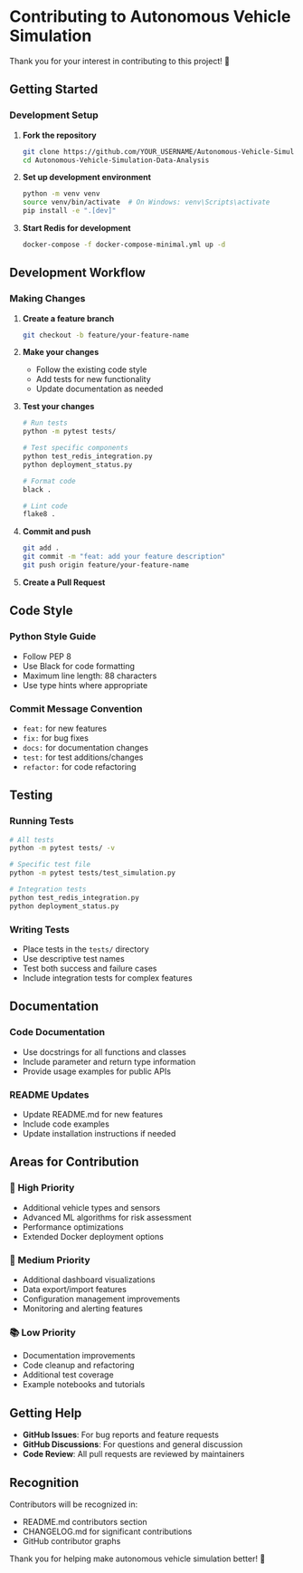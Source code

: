 # Contributing to Autonomous Vehicle Simulation

Thank you for your interest in contributing to this project! 🚗

## Getting Started

### Development Setup

1. **Fork the repository**

   ```bash
   git clone https://github.com/YOUR_USERNAME/Autonomous-Vehicle-Simulation-Data-Analysis.git
   cd Autonomous-Vehicle-Simulation-Data-Analysis
   ```

2. **Set up development environment**

   ```bash
   python -m venv venv
   source venv/bin/activate  # On Windows: venv\Scripts\activate
   pip install -e ".[dev]"
   ```

3. **Start Redis for development**

   ```bash
   docker-compose -f docker-compose-minimal.yml up -d
   ```

## Development Workflow

### Making Changes

1. **Create a feature branch**

   ```bash
   git checkout -b feature/your-feature-name
   ```

2. **Make your changes**
   - Follow the existing code style
   - Add tests for new functionality
   - Update documentation as needed

3. **Test your changes**

   ```bash
   # Run tests
   python -m pytest tests/
   
   # Test specific components
   python test_redis_integration.py
   python deployment_status.py
   
   # Format code
   black .
   
   # Lint code
   flake8 .
   ```

4. **Commit and push**

   ```bash
   git add .
   git commit -m "feat: add your feature description"
   git push origin feature/your-feature-name
   ```

5. **Create a Pull Request**

## Code Style

### Python Style Guide

- Follow PEP 8
- Use Black for code formatting
- Maximum line length: 88 characters
- Use type hints where appropriate

### Commit Message Convention

- `feat:` for new features
- `fix:` for bug fixes
- `docs:` for documentation changes
- `test:` for test additions/changes
- `refactor:` for code refactoring

## Testing

### Running Tests

```bash
# All tests
python -m pytest tests/ -v

# Specific test file
python -m pytest tests/test_simulation.py

# Integration tests
python test_redis_integration.py
python deployment_status.py
```

### Writing Tests

- Place tests in the `tests/` directory
- Use descriptive test names
- Test both success and failure cases
- Include integration tests for complex features

## Documentation

### Code Documentation

- Use docstrings for all functions and classes
- Include parameter and return type information
- Provide usage examples for public APIs

### README Updates

- Update README.md for new features
- Include code examples
- Update installation instructions if needed

## Areas for Contribution

### 🚀 High Priority

- Additional vehicle types and sensors
- Advanced ML algorithms for risk assessment
- Performance optimizations
- Extended Docker deployment options

### 🔧 Medium Priority

- Additional dashboard visualizations
- Data export/import features
- Configuration management improvements
- Monitoring and alerting features

### 📚 Low Priority

- Documentation improvements
- Code cleanup and refactoring
- Additional test coverage
- Example notebooks and tutorials

## Getting Help

- **GitHub Issues**: For bug reports and feature requests
- **GitHub Discussions**: For questions and general discussion
- **Code Review**: All pull requests are reviewed by maintainers

## Recognition

Contributors will be recognized in:

- README.md contributors section
- CHANGELOG.md for significant contributions
- GitHub contributor graphs

Thank you for helping make autonomous vehicle simulation better! 🎉
